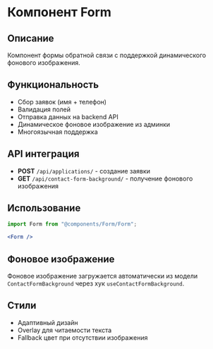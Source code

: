 # Компонент Form

## Описание
Компонент формы обратной связи с поддержкой динамического фонового изображения.

## Функциональность
- Сбор заявок (имя + телефон)
- Валидация полей
- Отправка данных на backend API
- Динамическое фоновое изображение из админки
- Многоязычная поддержка

## API интеграция
- **POST** `/api/applications/` - создание заявки
- **GET** `/api/contact-form-background/` - получение фонового изображения

## Использование
```jsx
import Form from "@components/Form/Form";

<Form />
```

## Фоновое изображение
Фоновое изображение загружается автоматически из модели `ContactFormBackground` через хук `useContactFormBackground`.

## Стили
- Адаптивный дизайн
- Overlay для читаемости текста
- Fallback цвет при отсутствии изображения
